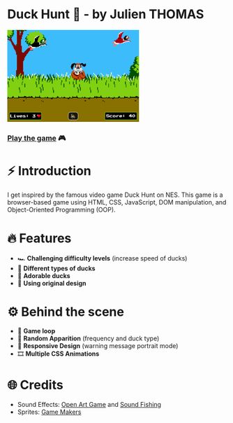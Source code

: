 # Duck Hunt 🦆 - by Julien THOMAS

<a href="https://duck-hunt-seven.vercel.app"><img src="./img/cover-img.png" width="60%" /></a>

### [Play the game](duck-hunt-seven.vercel.app) 🎮

# ⚡️ Introduction

I get inspired by the famous video game Duck Hunt on NES.
This game is a browser-based game using HTML, CSS, JavaScript, DOM manipulation, and Object-Oriented Programming (OOP).

# 🔥 Features

- 🏎 **Challenging difficulty levels** (increase speed of ducks)
- 🪿 **Different types of ducks**
- 🥰 **Adorable ducks**
- 🎨 **Using original design**

# ⚙️ Behind the scene

- 👾 **Game loop**
- 🎲 **Random Apparition** (frequency and duck type)
- 📱 **Responsive Design** (warning message portrait mode)
- 🎞️ **Multiple CSS Animations**

# 🌐 Credits

- Sound Effects: [Open Art Game](https://opengameart.org/) and [Sound Fishing](https://www.sound-fishing.net/)
- Sprites: [Game Makers](https://www.game-makers.xyz/)
